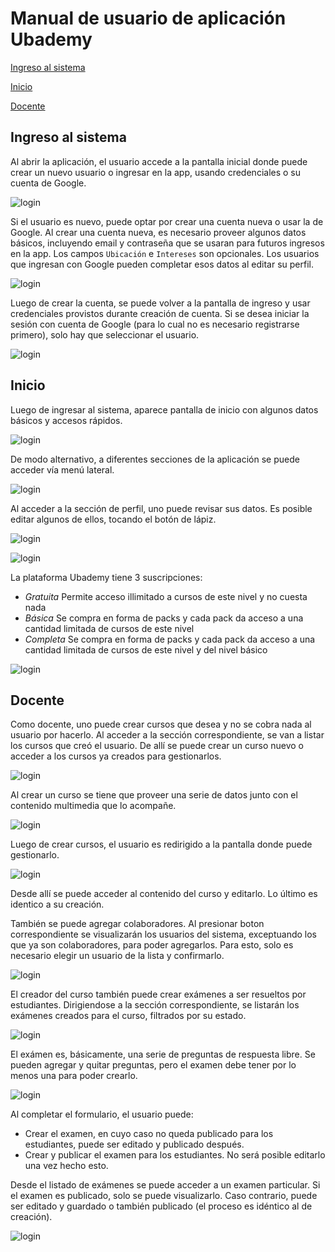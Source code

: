 # Manual de usuario de aplicación Ubademy

[Ingreso al sistema](#ingreso-al-sistema)

[Inicio](#inicio)

[Docente](#docente)

## Ingreso al sistema

Al abrir la aplicación, el usuario accede a la pantalla inicial donde puede crear un nuevo usuario o ingresar en la app, usando credenciales o su cuenta de Google.

![login](/screenshots/login.png)

Si el usuario es nuevo, puede optar por crear una cuenta nueva o usar la de Google. Al crear una cuenta nueva, es necesario proveer algunos datos básicos, incluyendo email y contraseña que se usaran para futuros ingresos en la app. Los campos `Ubicación` e `Intereses` son opcionales. Los usuarios que ingresan con Google pueden completar esos datos al editar su perfil.

![login](/screenshots/create_account.png)

Luego de crear la cuenta, se puede volver a la pantalla de ingreso y usar credenciales provistos durante creación de cuenta. Si se desea iniciar la sesión con cuenta de Google (para lo cual no es necesario registrarse primero), solo hay que seleccionar el usuario.

![login](/screenshots/google_user_selection.png)

## Inicio

Luego de ingresar al sistema, aparece pantalla de inicio con algunos datos básicos y accesos rápidos.

![login](/screenshots/home.png)

De modo alternativo, a diferentes secciones de la aplicación se puede acceder vía menú lateral.

![login](/screenshots/drawer.png)

Al acceder a la sección de perfil, uno puede revisar sus datos. Es posible editar algunos de ellos, tocando el botón de lápiz.

![login](/screenshots/my_profile.png)

![login](/screenshots/my_profile_edit.png)

La plataforma Ubademy tiene 3 suscripciones:
* _Gratuita_ Permite acceso illimitado a cursos de este nivel y no cuesta nada
* _Básica_ Se compra en forma de packs y cada pack da acceso a una cantidad limitada de cursos de este nivel
* _Completa_ Se compra en forma de packs y cada pack da acceso a una cantidad limitada de cursos de este nivel y del nivel básico

![login](/screenshots/subscriptions.png)

## Docente

Como docente, uno puede crear cursos que desea y no se cobra nada al usuario por hacerlo. Al acceder a la sección correspondiente, se van a listar los cursos que creó el usuario. De allí se puede crear un curso nuevo o acceder a los cursos ya creados para gestionarlos.

![login](/screenshots/teacher_courses.png)

Al crear un curso se tiene que proveer una serie de datos junto con el contenido multimedia que lo acompañe.

![login](/screenshots/create_course.png)

Luego de crear cursos, el usuario es redirigido a la pantalla donde puede gestionarlo.

![login](/screenshots/manage_course.png)

Desde allí se puede acceder al contenido del curso y editarlo. Lo último es identico a su creación.

También se puede agregar colaboradores. Al presionar boton correspondiente se visualizarán los usuarios del sistema, exceptuando los que ya son colaboradores, para poder agregarlos. Para esto, solo es necesario elegir un usuario de la lista y confirmarlo.

![login](/screenshots/add_collaborator.png)

El creador del curso también puede crear exámenes a ser resueltos por estudiantes. Dirigiendose a la sección correspondiente, se listarán los exámenes creados para el curso, filtrados por su estado.

![login](/screenshots/exams.png)

El exámen es, básicamente, una serie de preguntas de respuesta libre. Se pueden agregar y quitar preguntas, pero el examen debe tener por lo menos una para poder crearlo.

![login](/screenshots/create_exam.png)

Al completar el formulario, el usuario puede:
* Crear el examen, en cuyo caso no queda publicado para los estudiantes, puede ser editado y publicado después.
* Crear y publicar el examen para los estudiantes. No será posible editarlo una vez hecho esto.

Desde el listado de exámenes se puede acceder a un examen particular. Si el examen es publicado, solo se puede visualizarlo. Caso contrario, puede ser editado y guardado o también publicado (el proceso es idéntico al de creación).

![login](/screenshots/view_exam.png)